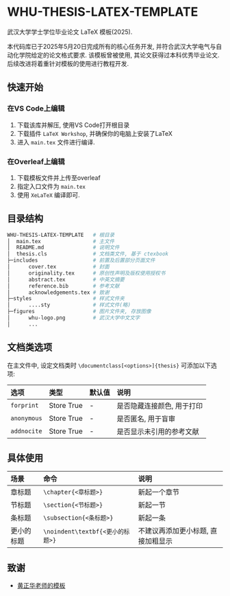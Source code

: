 # WHU-THESIS-LATEX-TEMPLATE
武汉大学学士学位毕业论文 LaTeX 模板(2025).

本代码库已于2025年5月20日完成所有的核心任务开发, 并符合武汉大学电气与自动化学院给定的论文格式要求. 该模板曾被使用, 其论文获得过本科优秀毕业论文. 后续改进将着重针对模板的使用进行教程开发.

## 快速开始
### 在VS Code上编辑
1. 下载该库并解压, 使用VS Code打开根目录
2. 下载插件 `LaTeX Workshop`, 并确保你的电脑上安装了LaTeX
3. 进入 `main.tex` 文件进行编译.
### 在Overleaf上编辑
1. 下载模板文件并上传至overleaf
2. 指定入口文件为 `main.tex`
3. 使用 `XeLaTeX` 编译即可.


## 目录结构
```sh
WHU-THESIS-LATEX-TEMPLATE   # 根目录
│  main.tex                 # 主文件
│  README.md                # 说明文件
│  thesis.cls               # 文档类文件, 基于 ctexbook
├─includes                  # 前置及后置部分页面文件
│      cover.tex            # 封面
│      originality.tex      # 原创性声明及版权使用授权书
│      abstract.tex         # 中英文摘要
│      reference.bib        # 参考文献
│      acknowledgements.tex # 致谢
├─styles                    # 样式文件夹
│      ....sty              # 样式文件(略)
├─figures                   # 图片文件夹, 存放图像
│      whu-logo.png         # 武汉大学中文文字
│      ...
```

## 文档类选项

在主文件中, 设定文档类时 `\documentclass[<options>]{thesis}` 可添加以下选项:

| 选项 | 类型 | 默认值 | 说明 |
| :--- | :--- | :--- | :--- |
| `forprint` | Store True | - | 是否隐藏连接颜色, 用于打印 |
| `anonymous` | Store True | - | 是否匿名, 用于盲审 |
| `addnocite` | Store True | - | 是否显示未引用的参考文献 |

## 具体使用

| 场景       | 命令                             | 说明                               |
| :--------- | :------------------------------- | :--------------------------------- |
| 章标题     | `\chapter{<章标题>}`             | 新起一个章节                       |
| 节标题     | `\section{<节标题>}`             | 新起一节                           |
| 条标题     | `\subsection{<条标题>}`          | 新起一条                           |
| 更小的标题 | `\noindent\textbf{<更小的标题>}` | 不建议再添加更小标题, 直接加粗显示 |


## 致谢

- [黄正华老师的模板](http://aff.whu.edu.cn/huangzh/)
